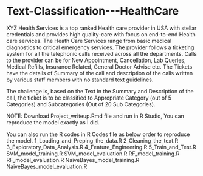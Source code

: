 # Text-Classification---HealthCare

XYZ Health Services is a top ranked Health care provider in USA with stellar credentials and provides high quality-care with focus on end-to-end Health care services. The Heath Care Services range from basic medical diagnostics to critical emergency services. The provider follows a ticketing system for all the telephonic calls received across all the departments. Calls to the provider can be for New Appointment, Cancellation, Lab Queries, Medical Refills, Insurance Related, General Doctor Advise etc. The Tickets have the details of Summary of the call and description of the calls written by various staff members with no standard text guidelines. 


The challenge is, based on the Text in the Summary and Description of the call, the ticket is to be classified to Appropriate Category (out of 5 Categories) and Subcategories (Out of 20 Sub Categories). 

NOTE: Download Project_writeup.Rmd file and run in R Studio, You can reproduce the model exactly as I did.

You can also run the R codes in R Codes file as below order to reproduce the model.
                    1_Loading_and_Preping_the_data.R
                    2_Cleaning_the_text.R
                    3_Exploratory_Data_Analysis.R
                    4_Feature_Engineering.R
                    5_Train_and_Test.R
                    SVM_model_training.R
                    SVM_model_evaluation.R
                    RF_model_training.R
                    RF_model_evaluation.R
                    NaiveBayes_model_training.R
                    NaiveBayes_model_evaluation.R
